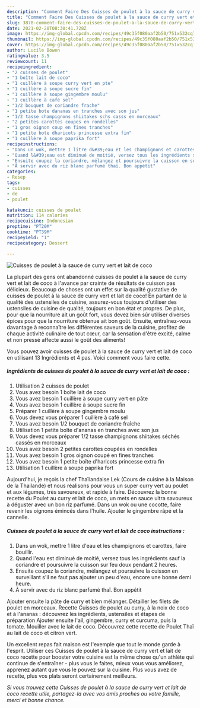 ```yaml
---
description: "Comment Faire Des Cuisses de poulet à la sauce de curry vert et lait de coco"
title: "Comment Faire Des Cuisses de poulet à la sauce de curry vert et lait de coco"
slug: 3878-comment-faire-des-cuisses-de-poulet-a-la-sauce-de-curry-vert-et-lait-de-coco
date: 2021-02-28T08:30:41.728Z
image: https://img-global.cpcdn.com/recipes/49c35f080aaf2b50/751x532cq70/cuisses-de-poulet-a-la-sauce-de-curry-vert-et-lait-de-coco-photo-principale-de-la-recette.jpg
thumbnail: https://img-global.cpcdn.com/recipes/49c35f080aaf2b50/751x532cq70/cuisses-de-poulet-a-la-sauce-de-curry-vert-et-lait-de-coco-photo-principale-de-la-recette.jpg
cover: https://img-global.cpcdn.com/recipes/49c35f080aaf2b50/751x532cq70/cuisses-de-poulet-a-la-sauce-de-curry-vert-et-lait-de-coco-photo-principale-de-la-recette.jpg
author: Lucile Bowen
ratingvalue: 3.5
reviewcount: 11
recipeingredient:
- "2 cuisses de poulet"
- "1 boîte lait de coco"
- "1 cuillère à soupe curry vert en pte"
- "1 cuillère à soupe sucre fin"
- "1 cuillère à soupe gingembre moulu"
- "1 cuillère à café sel"
- "1/2 bouquet de coriandre frache"
- "1 petite bote dananas en tranches avec son jus"
- "1/2 tasse champignons shiitakes schs casss en morceaux"
- "2 petites carottes coupes en rondelles"
- "1 gros oignon coup en fines tranches"
- "1 petite bote dharicots princesse extra fin"
- "1 cuillère à soupe paprika fort"
recipeinstructions:
- "Dans un wok, mettre 1 litre d&#39;eau et les champignons et carottes, faire bouillir."
- "Quand l&#39;eau est diminué de moitié, versez tous les ingrédients sauf la coriandre et poursuivre la cuisson sur feu doux pendant 2 heures."
- "Ensuite coupez la coriandre, mélangez et poursuivre la cuisson en surveillant s&#39;il ne faut pas ajouter un peu d&#39;eau, encore une bonne demi heure."
- "À servir avec du riz blanc parfumé thaï. Bon appétit"
categories:
- Resep
tags:
- cuisses
- de
- poulet

katakunci: cuisses de poulet 
nutrition: 114 calories
recipecuisine: Indonesian
preptime: "PT20M"
cooktime: "PT39M"
recipeyield: "1"
recipecategory: Dessert

---
```



![Cuisses de poulet à la sauce de curry vert et lait de coco](https://img-global.cpcdn.com/recipes/49c35f080aaf2b50/751x532cq70/cuisses-de-poulet-a-la-sauce-de-curry-vert-et-lait-de-coco-photo-principale-de-la-recette.jpg)

La plupart des gens ont abandonné cuisses de poulet à la sauce de curry vert et lait de coco à l'avance par crainte de résultats de cuisson pas délicieux. Beaucoup de choses ont un effet sur la qualité gustative de cuisses de poulet à la sauce de curry vert et lait de coco! En partant de la qualité des ustensiles de cuisine, assurez-vous toujours d'utiliser des ustensiles de cuisine de qualité, toujours en bon état et propres. De plus, pour que la nourriture ait un goût fort, vous devez bien sûr utiliser diverses épices pour que la nourriture obtenue ait bon goût. Ensuite, entraînez-vous davantage à reconnaître les différentes saveurs de la cuisine, profitez de chaque activité culinaire de tout cœur, car la sensation d'être excité, calme et non pressé affecte aussi le goût des aliments!

<!--inarticleads1-->

Vous pouvez avoir cuisses de poulet à la sauce de curry vert et lait de coco en utilisant 13 Ingrédients et 4 pas. Voici comment vous faire cette.

##### Ingrédients de cuisses de poulet à la sauce de curry vert et lait de coco :

1. Utilisation 2 cuisses de poulet
1. Vous avez besoin 1 boîte lait de coco
1. Vous avez besoin 1 cuillère à soupe curry vert en pâte
1. Vous avez besoin 1 cuillère à soupe sucre fin
1. Préparer 1 cuillère à soupe gingembre moulu
1. Vous devez vous préparer 1 cuillère à café sel
1. Vous avez besoin 1/2 bouquet de coriandre fraîche
1. Utilisation 1 petite boîte d&#39;ananas en tranches avec son jus
1. Vous devez vous préparer 1/2 tasse champignons shiitakes séchés cassés en morceaux
1. Vous avez besoin 2 petites carottes coupées en rondelles
1. Vous avez besoin 1 gros oignon coupé en fines tranches
1. Vous avez besoin 1 petite boîte d&#39;haricots princesse extra fin
1. Utilisation 1 cuillère à soupe paprika fort


Aujourd&#39;hui, je reçois la chef Thaïlandaise Lek (Cours de cuisine à la Maison de la Thailande) et nous réalisons pour vous un super curry vert au poulet et aux légumes, très savoureux, et rapide à faire. Découvrez la bonne recette du Poulet au curry et lait de coco, un mets en sauce ultra savoureux à déguster avec un bon riz parfumé. Dans un wok ou une cocotte, faire revenir les oignons émincés dans l&#39;huile. Ajouter le gingembre râpé et la cannelle. 

<!--inarticleads2-->

##### Cuisses de poulet à la sauce de curry vert et lait de coco instructions :

1. Dans un wok, mettre 1 litre d&#39;eau et les champignons et carottes, faire bouillir.
1. Quand l&#39;eau est diminué de moitié, versez tous les ingrédients sauf la coriandre et poursuivre la cuisson sur feu doux pendant 2 heures.
1. Ensuite coupez la coriandre, mélangez et poursuivre la cuisson en surveillant s&#39;il ne faut pas ajouter un peu d&#39;eau, encore une bonne demi heure.
1. À servir avec du riz blanc parfumé thaï. Bon appétit


Ajouter ensuite la pâte de curry et bien mélanger. Détailler les filets de poulet en morceaux. Recette Cuisses de poulet au curry, à la noix de coco et à l&#39;ananas : découvrez les ingrédients, ustensiles et étapes de préparation Ajouter ensuite l&#39;ail, gingembre, curry et curcuma, puis la tomate. Mouiller avec le lait de coco. Découvrez cette recette de Poulet Thaï au lait de coco et citron vert. 

<!--inarticleads1-->

<p>
Un excellent repas fait maison est l'exemple que tout le monde garde à l'esprit. Utiliser ces Cuisses de poulet à la sauce de curry vert et lait de coco recette pour booster votre cuisine est la même chose qu'un athlète qui continue de s'entraîner - plus vous le faites, mieux vous vous améliorez, apprenez autant que vous le pouvez sur la cuisine. Plus vous avez de recette, plus vos plats seront certainement meilleurs.
</p>

<p>
<i>Si vous trouvez cette Cuisses de poulet à la sauce de curry vert et lait de coco recette utile, partagez-la avec vos amis proches ou votre famille, merci et bonne chance.</i>
</p>
